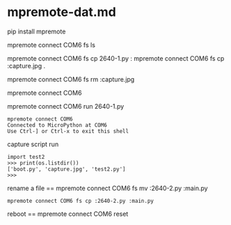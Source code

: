 
# mpremote-dat.md


pip install mpremote

mpremote connect COM6 fs ls

mpremote connect COM6 fs cp 2640-1.py :
mpremote connect COM6 fs cp :capture.jpg .

mpremote connect COM6 fs rm :capture.jpg

mpremote connect COM6

mpremote connect COM6 run 2640-1.py

    mpremote connect COM6           
    Connected to MicroPython at COM6
    Use Ctrl-] or Ctrl-x to exit this shell

capture script run 

    import test2
    >>> print(os.listdir())
    ['boot.py', 'capture.jpg', 'test2.py']
    >>> 

rename a file == mpremote connect COM6 fs mv :2640-2.py :main.py

    mpremote connect COM6 fs cp :2640-2.py :main.py

reboot == mpremote connect COM6 reset

